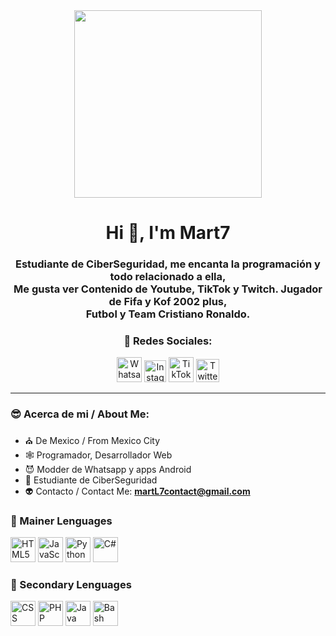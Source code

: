 <div id="header" align="center">
  <img src="https://media1.giphy.com/media/iRwnh8KliEWm4/giphy.gif?cid=ecf05e473xfmqpjzazrz6khsvdsuub70lrprrgqw8bfn7znn&ep=v1_gifs_search&rid=giphy.gif&ct=g" width="300px">
  <h1 align="center"> Hi 👋, I'm Mart7 </h1>
  <h3 align="center"> Estudiante de CiberSeguridad, me encanta la programación y todo relacionado a ella, <br>
           Me gusta ver Contenido de Youtube, TikTok y Twitch. Jugador de Fifa y Kof 2002 plus, <br>
           Futbol y Team Cristiano Ronaldo.
  </h3> 
  <div align="center">
    <h3>👻 Redes Sociales: </h3>
      <a href="https://wa.me/527761029302?text=Saludos">
        <img src="https://upload.wikimedia.org/wikipedia/commons/thumb/6/6b/WhatsApp.svg/767px-WhatsApp.svg.png" width="40" height="40" title="Whatsapp"></a>
   <a href="https://www.instagram.com/geovx_lg/">
        <img src="https://upload.wikimedia.org/wikipedia/commons/thumb/e/e7/Instagram_logo_2016.svg/768px-Instagram_logo_2016.svg.png" width="35" height="35" title="Instagram"></a>
    <a href="https://www.tiktok.com/@stomps_bb?_t=8daFX5LyKwP&_r=1">
        <img src="https://www.svgrepo.com/show/327400/logo-tiktok.svg" width="40" height="40" title="TikTok"></a>
    <a href="https://twitter.com/GeovasYosoy?t=qAWYVHS0v319b0qlBVftxQ&s=09">
        <img src="https://upload.wikimedia.org/wikipedia/commons/thumb/6/6f/Logo_of_Twitter.svg/2491px-Logo_of_Twitter.svg.png" width="37" height="37" title="Twitter"></a>
  </div>
</div>

---
### 😎 Acerca de mi / About Me:
- ⛪ De Mexico / From Mexico City
- 🕸 Programador, Desarrollador Web
- 😈 Modder de Whatsapp y apps Android
- 👾 Estudiante de CiberSeguridad
- 👽 Contacto / Contact Me: **martL7contact@gmail.com**

 <div align="left">
    <h3>🦴 Mainer Lenguages </h3>
    <img src="https://upload.wikimedia.org/wikipedia/commons/thumb/6/61/HTML5_logo_and_wordmark.svg/2048px-HTML5_logo_and_wordmark.svg.png" width="40" height="40" title="HTML5">
   <img src="https://cdn.worldvectorlogo.com/logos/javascript-1.svg" width="40" height="40" title="JavaScript">
   <img src="https://upload.wikimedia.org/wikipedia/commons/thumb/c/c3/Python-logo-notext.svg/1869px-Python-logo-notext.svg.png" width="40" height="40" title="Python">
   <img src="https://cdn.worldvectorlogo.com/logos/c--4.svg" width="40" height="40" title="C#">
  </div>

  <div align="left">
    <h3>🦾 Secondary Lenguages </h3>
    <img src="https://upload.wikimedia.org/wikipedia/commons/thumb/d/d5/CSS3_logo_and_wordmark.svg/1452px-CSS3_logo_and_wordmark.svg.png" width="40" height="40" title="CSS">
   <img src="https://upload.wikimedia.org/wikipedia/commons/thumb/2/27/PHP-logo.svg/2560px-PHP-logo.svg.png" width="40" height="40" title="PHP">
   <img src="https://seeklogo.com/images/J/java-logo-7F8B35BAB3-seeklogo.com.png" width="40" height="40" title="Java">
   <img src="https://upload.wikimedia.org/wikipedia/commons/thumb/4/4b/Bash_Logo_Colored.svg/1200px-Bash_Logo_Colored.svg.png" width="40" height="40" title="Bash">
  </div>
